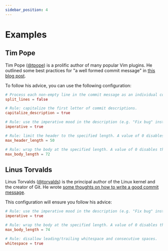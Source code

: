 ```yaml
---
sidebar_position: 4
---
```


# Examples

## Tim Pope

Tim Pope ([@tpope](https://github.com/tpope)) is a prolific author of many popular Vim plugins. He outlined some best practices for "a well formed commit message" in [this blog post](https://tbaggery.com/2008/04/19/a-note-about-git-commit-messages.html).

To follow his advice, you can use the following configuration:

```toml
# Process each non-empty line in the commit message as an individual commit.
split_lines = false

# Rule: capitalize the first letter of commit descriptions.
capitalize_description = true

# Rule: use the imperative mood in the description (e.g. "Fix bug" instead of "Fixed bug").
imperative = true

# Rule: limit the header to the specified length. A value of 0 disables this rule.
max_header_length = 50

# Rule: wrap the body at the specified length. A value of 0 disables this rule.
max_body_length = 72
```

## Linus Torvalds

Linus Torvalds ([@torvalds](https://github.com/torvalds)) is the principal author of the Linux kernel and the creator of Git. He wrote [some thoughts on how to write a good commit message](https://github.com/torvalds/subsurface-for-dirk/blob/master/README.md#contributing).

This configuration will ensure you follow his advice:

```toml
# Rule: use the imperative mood in the description (e.g. "Fix bug" instead of "Fixed bug").
imperative = true

# Rule: wrap the body at the specified length. A value of 0 disables this rule.
max_body_length = 74

# Rule: disallow leading/trailing whitespace and consecutive spaces.
whitespace = true
```
